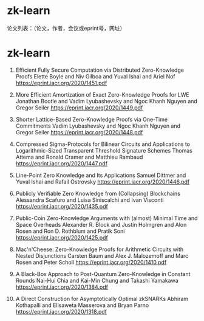 # zk-learn

论文列表：（论文，作者，会议或eprint号，网址） 
# zk-learn

1. Efficient Fully Secure Computation via Distributed Zero-Knowledge Proofs
   Elette Boyle and Niv Gilboa and Yuval Ishai and Ariel Nof
   https://eprint.iacr.org/2020/1451.pdf 

2. More Efficient Amortization of Exact Zero-Knowledge Proofs for LWE
   Jonathan Bootle and Vadim Lyubashevsky and Ngoc Khanh Nguyen and Gregor Seiler
   https://eprint.iacr.org/2020/1449.pdf 

3. Shorter Lattice-Based Zero-Knowledge Proofs via One-Time Commitments
   Vadim Lyubashevsky and Ngoc Khanh Nguyen and Gregor Seiler
   https://eprint.iacr.org/2020/1448.pdf 

4. Compressed Sigma-Protocols for Bilinear Circuits and Applications to Logarithmic-Sized Transparent Threshold Signature Schemes
   Thomas Attema and Ronald Cramer and Matthieu Rambaud
   https://eprint.iacr.org/2020/1447.pdf 

5. Line-Point Zero Knowledge and Its Applications
   Samuel Dittmer and Yuval Ishai and Rafail Ostrovsky
   https://eprint.iacr.org/2020/1446.pdf 

6. Publicly Verifiable Zero Knowledge from (Collapsing) Blockchains
   Alessandra Scafuro and Luisa Siniscalchi and Ivan Visconti
   https://eprint.iacr.org/2020/1435.pdf 

7. Public-Coin Zero-Knowledge Arguments with (almost) Minimal Time and Space Overheads
   Alexander R. Block and Justin Holmgren and Alon Rosen and Ron D. Rothblum and Pratik Soni
   https://eprint.iacr.org/2020/1425.pdf 
   
8. Mac'n'Cheese: Zero-Knowledge Proofs for Arithmetic Circuits with Nested Disjunctions
   Carsten Baum and Alex J. Malozemoff and Marc Rosen and Peter Scholl
   https://eprint.iacr.org/2020/1410.pdf 
   
9. A Black-Box Approach to Post-Quantum Zero-Knowledge in Constant Rounds
   Nai-Hui Chia and Kai-Min Chung and Takashi Yamakawa
   https://eprint.iacr.org/2020/1384.pdf 
   
10. A Direct Construction for Asymptotically Optimal zkSNARKs
    Abhiram Kothapalli and Elisaweta Masserova and Bryan Parno
    https://eprint.iacr.org/2020/1318.pdf 
